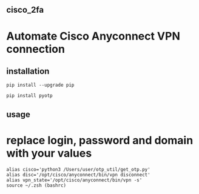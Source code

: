 ## cisco_2fa
# Automate Cisco Anyconnect VPN connection

## installation 
```
pip install --upgrade pip

pip install pyotp
```

## usage 

# replace **login**, **password** and **domain** with your values
```
alias cisco='python3 /Users/user/otp_util/get_otp.py'
alias disc='/opt/cisco/anyconnect/bin/vpn disconnect'
alias vpn_state='/opt/cisco/anyconnect/bin/vpn -s'
source ~/.zsh (bashrc)
```
